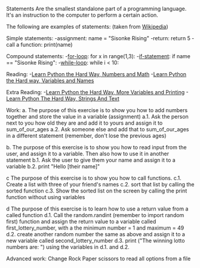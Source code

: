 Statements Are the smallest standalone part of a programming language. It's an instruction to the computer to perform a certain action. 

The following are examples of statements: (taken from [Wikipedia](https://en.wikipedia.org/wiki/Statement_(computer_science)))

Simple statements:
-assignment: name = "Sisonke Rising"
-return: return 5
-call a function: print(name)

Compound statements:
-[for-loop](https://learnpythonthehardway.org/book/ex32.html): for x in range(1,3):
-[if-statement](https://learnpythonthehardway.org/book/ex30.html): if name == "Sisonke Rising":
-[while-loop](https://learnpythonthehardway.org/book/ex33.html): while i < 10: 

Reading:
-[Learn Python the Hard Way, Numbers and Math](https://learnpythonthehardway.org/book/ex3.html)
-[Learn Python the Hard way, Variables and Names](https://learnpythonthehardway.org/book/ex4.html)


Extra Reading:
-[Learn Python the Hard Way, More Variables and Printing](https://learnpythonthehardway.org/book/ex5.html)
-[Learn Python The Hard Way, Strings And Text](https://learnpythonthehardway.org/book/ex6.html)


Work:
a. The purpose of this exercise is to show you how to add numbers together and store the value in a variable (assignment)
a.1. Ask the person next to you how old they are and add it to yours and assign it to sum_of_our_ages
a.2. Ask someone else and add that to sum_of_our_ages in a different statement (remember, don't lose the previous ages)

b. The purpose of this exercise is to show you how to read input from the user, and assign it to a variable. Then also how to use it in another statement
b.1. Ask the user to give them your name and assign it to a variable
b.2. print "Hello [their name]"

c The purpose of this exercise is to show you how to call functions.
c.1. Create a list with three of your friend's names
c.2. sort that list by calling the sorted function
c.3. Show the sorted list on the screen by calling the print function without using variables

d The purpose of this exercise is to learn how to use a return value from a called function
d.1. Call the random.randint (remember to import random first) function and assign the return value to a variable called first_lottery_number, with a the minimum number = 1 and maximum = 49
d.2. create another random number the same as above and assign it to a new variable called second_lottery_number
d.3. print ("The winning lotto numbers are: ") using the variables in d.1. and d.2.

Advanced work:
Change Rock Paper scissors to read all options from a file
